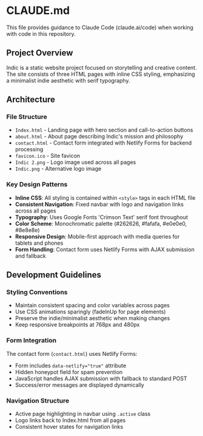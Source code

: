 # CLAUDE.md

This file provides guidance to Claude Code (claude.ai/code) when working with code in this repository.

## Project Overview

Indic is a static website project focused on storytelling and creative content. The site consists of three HTML pages with inline CSS styling, emphasizing a minimalist indie aesthetic with serif typography.

## Architecture

### File Structure
- `Index.html` - Landing page with hero section and call-to-action buttons
- `about.html` - About page describing Indic's mission and philosophy  
- `contact.html` - Contact form integrated with Netlify Forms for backend processing
- `favicon.ico` - Site favicon
- `Indic 2.png` - Logo image used across all pages
- `Indic.png` - Alternative logo image

### Key Design Patterns
- **Inline CSS**: All styling is contained within `<style>` tags in each HTML file
- **Consistent Navigation**: Fixed navbar with logo and navigation links across all pages
- **Typography**: Uses Google Fonts 'Crimson Text' serif font throughout
- **Color Scheme**: Monochromatic palette (#262626, #fafafa, #e0e0e0, #8e8e8e)
- **Responsive Design**: Mobile-first approach with media queries for tablets and phones
- **Form Handling**: Contact form uses Netlify Forms with AJAX submission and fallback

## Development Guidelines

### Styling Conventions
- Maintain consistent spacing and color variables across pages
- Use CSS animations sparingly (fadeInUp for page elements)
- Preserve the indie/minimalist aesthetic when making changes
- Keep responsive breakpoints at 768px and 480px

### Form Integration
The contact form (`contact.html`) uses Netlify Forms:
- Form includes `data-netlify="true"` attribute
- Hidden honeypot field for spam prevention
- JavaScript handles AJAX submission with fallback to standard POST
- Success/error messages are displayed dynamically

### Navigation Structure
- Active page highlighting in navbar using `.active` class
- Logo links back to Index.html from all pages
- Consistent hover states for navigation links